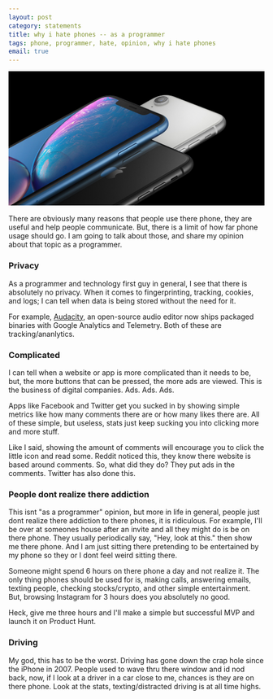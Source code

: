 ```yaml
---
layout: post
category: statements
title: why i hate phones -- as a programmer
tags: phone, programmer, hate, opinion, why i hate phones
email: true
---
```


![phone](/assets/photos/phone.jpeg)

There are obviously many reasons that people use there phone, they are useful and help people communicate. But, there is a limit of how far phone usage should go. I am going to talk about those, and share my opinion about that topic as a programmer.

### Privacy

As a programmer and technology first guy in general, I see that there is absolutely no privacy. When it comes to fingerprinting, tracking, cookies, and logs; I can tell when data is being stored without the need for it.

For example, [Audacity](https://github.com/audacity/audacity), an open-source audio editor now ships packaged binaries with Google Analytics and Telemetry. Both of these are tracking/ananlytics.

### Complicated

I can tell when a website or app is more complicated than it needs to be, but, the more buttons that can be pressed, the more ads are viewed. This is the business of digital companies. Ads. Ads. Ads.

Apps like Facebook and Twitter get you sucked in by showing simple metrics like how many comments there are or how many likes there are. All of these simple, but useless, stats just keep sucking you into clicking more and more stuff.

Like I said, showing the amount of comments will encourage you to click the little icon and read some. Reddit noticed this, they know there website is based around comments. So, what did they do? They put ads in the comments. Twitter has also done this.

### People dont realize there addiction

This isnt \"as a programmer\" opinion, but more in life in general, people just dont realize there addiction to there phones, it is ridiculous. For example, I'll be over at someones house after an invite and all they might do is be on there phone. They usually periodically say, \"Hey, look at this.\" then show me there phone. And I am just sitting there pretending to be entertained by my phone so they or I dont feel weird sitting there.

Someone might spend 6 hours on there phone a day and not realize it. The only thing phones should be used for is, making calls, answering emails, texting people, checking stocks/crypto, and other simple entertainment. But, browsing Instagram for 3 hours does you absolutely no good.

Heck, give me three hours and I'll make a simple but successful MVP and launch it on Product Hunt.

### Driving

My god, this has to be the worst. Driving has gone down the crap hole since the iPhone in 2007. People used to wave thru there window and id nod back, now, if I look at a driver in a car close to me, chances is they are on there phone. Look at the stats, texting/distracted driving is at all time highs.